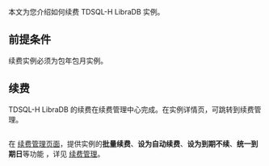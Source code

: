 本文为您介绍如何续费 TDSQL-H LibraDB 实例。

## 前提条件
续费实例必须为包年包月实例。

## 续费
TDSQL-H LibraDB 的续费在续费管理中心完成。在实例详情页，可跳转到续费管理。

<img src="https://qcloudimg.tencent-cloud.cn/raw/bed785d61fc6a70606f8c5813836ce34.png" alt="" style="zoom: 80%;" />

在 [续费管理页面](https://console.cloud.tencent.com/account/renewal)，提供实例的**批量续费**、**设为自动续费**、**设为到期不续**、**统一到期日**等功能 ，详见 [续费管理](https://cloud.tencent.com/document/product/555/7454)。



